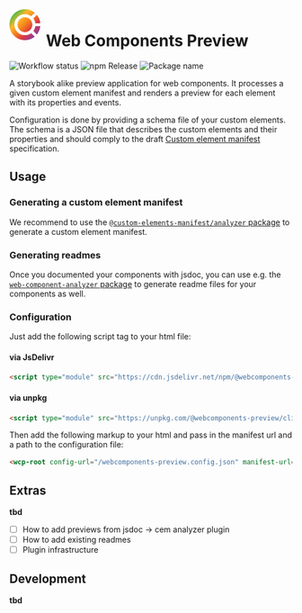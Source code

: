 <img align="left" src="https://github.com/webcomponents-preview/client/raw/main/src/assets/icons/logo.svg" alt="WCP Logo" width="55px" style="margin-right: 10px">

# Web Components Preview

![Workflow status](https://github.com/webcomponents-preview/client/actions/workflows/workflow.yml/badge.svg)
![npm Release](https://badgen.net/npm/v/@webcomponents-preview/client/latest?label=@webcomponents-preview/client&color=cyan&icon=npm)
![Package name](https://badgen.net/badge/%20/@webcomponents-preview%2Fclient?color=blue&icon=https://github.com/webcomponents-preview/client/raw/main/src/assets/icons/logo-mono.svg)

A storybook alike preview application for web components. It processes a given custom element manifest and renders a preview for each element with its properties and events.

Configuration is done by providing a schema file of your custom elements. The schema is a JSON file that describes the custom elements and their properties and should comply to the draft [Custom element manifest](https://github.com/webcomponents/custom-elements-manifest) specification.

## Usage

### Generating a custom element manifest

We recommend to use the [`@custom-elements-manifest/analyzer` package](https://github.com/open-wc/custom-elements-manifest/tree/master/packages/analyzer) to generate a custom element manifest.

### Generating readmes

Once you documented your components with jsdoc, you can use e.g. the [`web-component-analyzer` package](https://github.com/runem/web-component-analyzer) to generate readme files for your components as well.

### Configuration

Just add the following script tag to your html file:

#### via JsDelivr

```html
<script type="module" src="https://cdn.jsdelivr.net/npm/@webcomponents-preview/client"></script>
```

#### via unpkg

```html
<script type="module" src="https://unpkg.com/@webcomponents-preview/client"></script>
```

Then add the following markup to your html and pass in the manifest url and a path to the configuration file:

```html
<wcp-root config-url="/webcomponents-preview.config.json" manifest-url="/custom-elements.json"></wcp-root>
```

## Extras

**tbd**

- [ ] How to add previews from jsdoc -> cem analyzer plugin
- [ ] How to add existing readmes
- [ ] Plugin infrastructure

## Development

**tbd**
